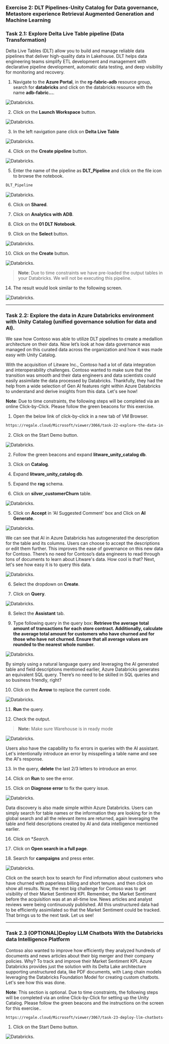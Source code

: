 
### Exercise 2: DLT Pipelines-Unity Catalog for Data governance, Metastore experience Retrieval Augmented Generation and Machine Learning

### Task 2.1: Explore Delta Live Table pipeline (Data Transformation)

Delta Live Tables (DLT) allow you to build and manage reliable data pipelines that deliver high-quality data in Lakehouse. DLT helps data engineering teams simplify ETL development and management with declarative pipeline development, automatic data testing, and deep visibility for monitoring and recovery.

1. Navigate to the **Azure Portal**, in the **rg-fabric-adb** resource group, search for **databricks** and click on the databricks resource with the name **adb-fabric...**.

![Databricks.](mediaNew/task-2.2.0new.png)

2. Click on the **Launch Workspace** button.

![Databricks.](mediaNew/task-2.2.1new.png)

3.	In the left navigation pane click on **Delta Live Table** 

![Databricks.](mediaNew/task-2.2.2new.png)

4. Click on the **Create pipeline** button.

![Databricks.](mediaNew/task-2.2.3.1new.png)

5. Enter the name of the pipeline as **DLT_Pipeline** and click on the file icon to browse the notebook.

```BASH
DLT_Pipeline
```
![Databricks.](mediaNew/task-2.2.3new.png)

6. Click on **Shared**.

7. Click on **Analytics with ADB**.

8. Click on the **01 DLT Notebook**.

9. Click on the **Select** button.

![Databricks.](mediaNew/task-2.2.4new.png)

10. Click on the **Create** button.

![Databricks.](mediaNew/task-2.2.5new.png)

>**Note**: Due to time constraints we have pre-loaded the output tables in your Databricks. We will not be executing this pipeline.

14. The result would look similar to the following screen.

![Databricks.](mediaNew/task-2.2.7.png)

---

### Task 2.2: Explore the data in Azure Databricks environment with Unity Catalog (unified governance solution for data and AI).
	
We saw how Contoso was able to utilize DLT pipelines to create a medallion architecture on their data. Now let’s look at how data governance was managed on this curated data across the organization and how it was made easy with Unity Catalog.

With the acquisition of Litware Inc., Contoso had a lot of data integration and interoperability challenges. Contoso wanted to make sure that the transition was smooth and their data engineers and data scientists could easily assimilate the data processed by Databricks. Thankfully, they had the help from a wide selection of Gen AI features right within Azure Databricks to understand and derive insights from this data. Let's see how!

**Note**: Due to time constraints, the following steps will be completed via an online Click-by-Click. Please follow the green beacons for this exercise.

1. Open the below link of click-by-click in a new tab of VM Browser.

```BASH
https://regale.cloud/Microsoft/viewer/3066/task-22-explore-the-data-in-azure-databricks-environment-with-unity-catalog/index.html#/0/0
```
2. Click on the Start Demo button.

![Databricks.](mediaNew/start-demo.png)

2. 	Follow the green beacons and expand **litware_unity_catalog db**.
   
3.	Click on **Catalog**.
5.	Expand **litware_unity_catalog db**.
6.	Expand the **rag** schema.
7.	Click on **silver_customerChurn** table.

![Databricks.](mediaNew/task-2.1new.png)

5.	Click on **Accept** in 'AI Suggested Comment' box and Click on **AI Generate**.

![Databricks.](mediaNew/task-2.1.1new.png)
	
We can see that AI in Azure Databricks has autogenerated the description for the table and its columns. Users can choose to accept the descriptions or edit them further. This improves the ease of governance on this new data for Contoso. There’s no need for Contoso’s data engineers to read through tons of documents to learn about Litware's data. How cool is that? Next, let's see how easy it is to query this data.

![Databricks.](mediaNew/task-2.2new.png)
	
6.	Select the dropdown on **Create**.

7.	Click on **Query**.

![Databricks.](mediaNew/task-2.3new.png)
	
8.	Select the **Assistant** tab.

9. Type following query in the query box: **Retrieve the average total amount of transactions for each store contract. Additionally, calculate the average total amount for customers who have churned and for those who have not churned. Ensure that all average values are rounded to the nearest whole number.**
	
![Databricks.](mediaNew/task-2.4new.png)
	
By simply using a natural language query and leveraging the AI generated table and field descriptions mentioned earlier, Azure Databricks generates an equivalent SQL query. There’s no need to be skilled in SQL queries and so business friendly, right?
	
10. Click on the **Arrow** to replace the current code.

![Databricks.](mediaNew/task-2.4.1new.png)

11.	**Run** the query.

12.	Check the output.

>**Note:** Make sure Warehouse is in ready mode

![Databricks.](mediaNew/task-2.5new.png)

Users also have the capability to fix errors in queries with the AI assistant. Let's intentionally introduce an error by misspelling a table name and see the AI's response.
	
13.	In the query, **delete** the last 2/3 letters to introduce an error.

14.	Click on **Run** to see the error.

15.	Click on **Diagnose error** to fix the query issue. 

![Databricks.](mediaNew/task-2.6new.png)
	
Data discovery is also made simple within Azure Databricks. Users can simply search for table names or the information they are looking for in the global search and all the relevant items are returned, again leveraging the table and field descriptions created by AI and data intelligence mentioned earlier.

16.	Click on **Search*.

17.	Click on **Open search in a full page**.

18. Search for **campaigns** and press enter.

![Databricks.](mediaNew/task-2.7new.png)

Click on the search box to search for Find information about customers who have churned with paperless billing and short tenure. and then click on show all results. Now, the next big challenge for Contoso was to get visibility of their Market Sentiment KPI. Remember, the Market Sentiment before the acquisition was at an all-time low. News articles and analyst reviews were being continuously published. All this unstructured data had to be efficiently assimilated so that the Market Sentiment could be tracked. That brings us to the next task. Let us see!
	
---

### Task 2.3 (OPTIONAL)Deploy LLM Chatbots With the Databricks data Intelligence Platform

Contoso also wanted to improve how efficiently they analyzed hundreds of documents and news articles about their big merger and their company policies. Why? To track and improve their Market Sentiment KPI. Azure Databricks provides just the solution with its Delta Lake architecture supporting unstructured data, like PDF documents, with Lang chain models leveraging the Databricks Foundation Model for creating custom chatbots. Let's see how this was done.

**Note**: This section is optional. Due to time constraints, the following steps will be completed via an online Click-by-Click for setting up the Unity Catalog. Please follow the green beacons and the instructions on the screen for this exercise..

```BASH
https://regale.cloud/Microsoft/viewer/3067/task-23-deploy-llm-chatbots-with-the-data-intelligence-platform/index.html#/0/0
```
1. Click on the Start Demo button.

![Databricks.](mediaNew/start-demo.png)

